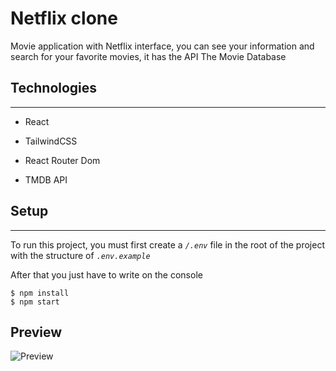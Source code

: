 # Netflix clone

Movie application with Netflix interface, you can see your information and search for your favorite movies, it has the API The Movie Database

## Technologies

---

- React
- TailwindCSS

- React Router Dom
- TMDB API

## Setup

---

To run this project, you must first create a _`/.env`_ file in the root of the project with the structure of _`.env.example`_

After that you just have to write on the console

    $ npm install
    $ npm start

## Preview

![Preview](https://i.postimg.cc/Sxx8KhfY/2-1.png)
